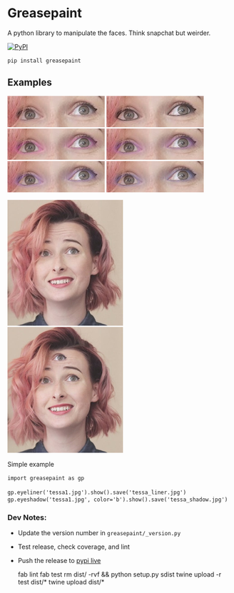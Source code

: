 # Greasepaint
A python library to manipulate the faces. Think snapchat but weirder.

[![PyPI](https://img.shields.io/pypi/v/greasepaint.svg)](https://pypi.python.org/pypi/greasepaint)

    pip install greasepaint

## Examples

![](docs/images/eyes0.jpg)
![](docs/images/eyes1.jpg)
![](docs/images/eyes2.jpg)
![](docs/images/eyes3.jpg)
![](docs/images/eyes4.jpg)
![](docs/images/eyes5.jpg)

![org](docs/images/tessa1_src.jpg)  ![ThirdEye](docs/images/tessa1_third_eye.png)

Simple example

    import greasepaint as gp

    gp.eyeliner('tessa1.jpg').show().save('tessa_liner.jpg')
    gp.eyeshadow('tessa1.jpg', color='b').show().save('tessa_shadow.jpg')


### Dev Notes:

+ Update the version number in `greasepaint/_version.py`
+ Test release, check coverage, and lint
+ Push the release to [pypi live](https://pypi.org/project/pixelhouse/)

    fab lint
    fab test
    rm dist/ -rvf && python setup.py sdist
    twine upload -r test dist/*
    twine upload dist/*